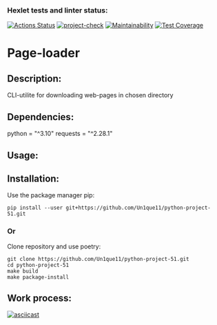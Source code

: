 ### Hexlet tests and linter status:
[![Actions Status](https://github.com/Un1que11/python-project-51/workflows/hexlet-check/badge.svg)](https://github.com/Un1que11/python-project-51/actions)
[![project-check](https://github.com/Un1que11/python-project-51/actions/workflows/project-check.yml/badge.svg)](https://github.com/Un1que11/python-project-51/actions/workflows/project-check.yml)
[![Maintainability](https://api.codeclimate.com/v1/badges/41a0a1fb7641b6cb4fe7/maintainability)](https://codeclimate.com/github/Un1que11/python-project-51/maintainability)
[![Test Coverage](https://api.codeclimate.com/v1/badges/41a0a1fb7641b6cb4fe7/test_coverage)](https://codeclimate.com/github/Un1que11/python-project-51/test_coverage)

# Page-loader
## Description:
CLI-utilite for downloading web-pages in chosen directory
## Dependencies:
python = "^3.10"
requests = "^2.28.1"
## Usage:

## Installation:
Use the package manager pip:

    pip install --user git+https://github.com/Un1que11/python-project-51.git
### Or
Clone repository and use poetry:

    git clone https://github.com/Un1que11/python-project-51.git
    cd python-project-51
    make build
    make package-install
## Work process:
[![asciicast](https://asciinema.org/a/t8DJKJXzg23rNaFMWFNr7JNph.svg)](https://asciinema.org/a/t8DJKJXzg23rNaFMWFNr7JNph)
